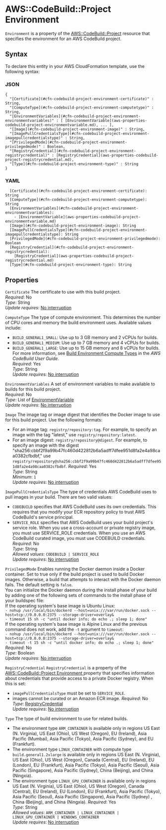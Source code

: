# AWS::CodeBuild::Project Environment<a name="aws-properties-codebuild-project-environment"></a>

 `Environment` is a property of the [AWS::CodeBuild::Project](https://docs.aws.amazon.com/AWSCloudFormation/latest/UserGuide/aws-resource-codebuild-project.html) resource that specifies the environment for an AWS CodeBuild project\. 

## Syntax<a name="aws-properties-codebuild-project-environment-syntax"></a>

To declare this entity in your AWS CloudFormation template, use the following syntax:

### JSON<a name="aws-properties-codebuild-project-environment-syntax.json"></a>

```
{
  "[Certificate](#cfn-codebuild-project-environment-certificate)" : String,
  "[ComputeType](#cfn-codebuild-project-environment-computetype)" : String,
  "[EnvironmentVariables](#cfn-codebuild-project-environment-environmentvariables)" : [ [EnvironmentVariable](aws-properties-codebuild-project-environmentvariable.md), ... ],
  "[Image](#cfn-codebuild-project-environment-image)" : String,
  "[ImagePullCredentialsType](#cfn-codebuild-project-environment-imagepullcredentialstype)" : String,
  "[PrivilegedMode](#cfn-codebuild-project-environment-privilegedmode)" : Boolean,
  "[RegistryCredential](#cfn-codebuild-project-environment-registrycredential)" : [RegistryCredential](aws-properties-codebuild-project-registrycredential.md),
  "[Type](#cfn-codebuild-project-environment-type)" : String
}
```

### YAML<a name="aws-properties-codebuild-project-environment-syntax.yaml"></a>

```
  [Certificate](#cfn-codebuild-project-environment-certificate): String
  [ComputeType](#cfn-codebuild-project-environment-computetype): String
  [EnvironmentVariables](#cfn-codebuild-project-environment-environmentvariables): 
    - [EnvironmentVariable](aws-properties-codebuild-project-environmentvariable.md)
  [Image](#cfn-codebuild-project-environment-image): String
  [ImagePullCredentialsType](#cfn-codebuild-project-environment-imagepullcredentialstype): String
  [PrivilegedMode](#cfn-codebuild-project-environment-privilegedmode): Boolean
  [RegistryCredential](#cfn-codebuild-project-environment-registrycredential): 
    [RegistryCredential](aws-properties-codebuild-project-registrycredential.md)
  [Type](#cfn-codebuild-project-environment-type): String
```

## Properties<a name="aws-properties-codebuild-project-environment-properties"></a>

`Certificate`  <a name="cfn-codebuild-project-environment-certificate"></a>
The certificate to use with this build project\.  
*Required*: No  
*Type*: String  
*Update requires*: [No interruption](https://docs.aws.amazon.com/AWSCloudFormation/latest/UserGuide/using-cfn-updating-stacks-update-behaviors.html#update-no-interrupt)

`ComputeType`  <a name="cfn-codebuild-project-environment-computetype"></a>
The type of compute environment\. This determines the number of CPU cores and memory the build environment uses\. Available values include:  
+  `BUILD_GENERAL1_SMALL`: Use up to 3 GB memory and 2 vCPUs for builds\.
+  `BUILD_GENERAL1_MEDIUM`: Use up to 7 GB memory and 4 vCPUs for builds\.
+  `BUILD_GENERAL1_LARGE`: Use up to 15 GB memory and 8 vCPUs for builds\.
 For more information, see [Build Environment Compute Types](https://docs.aws.amazon.com/codebuild/latest/userguide/build-env-ref-compute-types.html) in the *AWS CodeBuild User Guide\.*   
*Required*: Yes  
*Type*: String  
*Update requires*: [No interruption](https://docs.aws.amazon.com/AWSCloudFormation/latest/UserGuide/using-cfn-updating-stacks-update-behaviors.html#update-no-interrupt)

`EnvironmentVariables`  <a name="cfn-codebuild-project-environment-environmentvariables"></a>
A set of environment variables to make available to builds for this build project\.  
*Required*: No  
*Type*: List of [EnvironmentVariable](aws-properties-codebuild-project-environmentvariable.md)  
*Update requires*: [No interruption](https://docs.aws.amazon.com/AWSCloudFormation/latest/UserGuide/using-cfn-updating-stacks-update-behaviors.html#update-no-interrupt)

`Image`  <a name="cfn-codebuild-project-environment-image"></a>
The image tag or image digest that identifies the Docker image to use for this build project\. Use the following formats:  
+ For an image tag: `registry/repository:tag`\. For example, to specify an image with the tag "latest," use `registry/repository:latest`\.
+ For an image digest: `registry/repository@digest`\. For example, to specify an image with the digest "sha256:cbbf2f9a99b47fc460d422812b6a5adff7dfee951d8fa2e4a98caa0382cfbdbf," use `registry/repository@sha256:cbbf2f9a99b47fc460d422812b6a5adff7dfee951d8fa2e4a98caa0382cfbdbf`\.
*Required*: Yes  
*Type*: String  
*Minimum*: `1`  
*Update requires*: [No interruption](https://docs.aws.amazon.com/AWSCloudFormation/latest/UserGuide/using-cfn-updating-stacks-update-behaviors.html#update-no-interrupt)

`ImagePullCredentialsType`  <a name="cfn-codebuild-project-environment-imagepullcredentialstype"></a>
 The type of credentials AWS CodeBuild uses to pull images in your build\. There are two valid values:   
+  `CODEBUILD` specifies that AWS CodeBuild uses its own credentials\. This requires that you modify your ECR repository policy to trust AWS CodeBuild's service principal\. 
+  `SERVICE_ROLE` specifies that AWS CodeBuild uses your build project's service role\. 
 When you use a cross\-account or private registry image, you must use SERVICE\_ROLE credentials\. When you use an AWS CodeBuild curated image, you must use CODEBUILD credentials\.   
*Required*: No  
*Type*: String  
*Allowed values*: `CODEBUILD | SERVICE_ROLE`  
*Update requires*: [No interruption](https://docs.aws.amazon.com/AWSCloudFormation/latest/UserGuide/using-cfn-updating-stacks-update-behaviors.html#update-no-interrupt)

`PrivilegedMode`  <a name="cfn-codebuild-project-environment-privilegedmode"></a>
Enables running the Docker daemon inside a Docker container\. Set to true only if the build project is used to build Docker images\. Otherwise, a build that attempts to interact with the Docker daemon fails\. The default setting is `false`\.  
You can initialize the Docker daemon during the install phase of your build by adding one of the following sets of commands to the install phase of your buildspec file:  
If the operating system's base image is Ubuntu Linux:  
`- nohup /usr/local/bin/dockerd --host=unix:///var/run/docker.sock --host=tcp://0.0.0.0:2375 --storage-driver=overlay&`   
`- timeout 15 sh -c "until docker info; do echo .; sleep 1; done"`   
If the operating system's base image is Alpine Linux and the previous command does not work, add the `-t` argument to `timeout`:  
`- nohup /usr/local/bin/dockerd --host=unix:///var/run/docker.sock --host=tcp://0.0.0.0:2375 --storage-driver=overlay&`  
`- timeout -t 15 sh -c "until docker info; do echo .; sleep 1; done"`   
*Required*: No  
*Type*: Boolean  
*Update requires*: [No interruption](https://docs.aws.amazon.com/AWSCloudFormation/latest/UserGuide/using-cfn-updating-stacks-update-behaviors.html#update-no-interrupt)

`RegistryCredential`  <a name="cfn-codebuild-project-environment-registrycredential"></a>
 `RegistryCredential` is a property of the [AWS::CodeBuild::Project Environment ](https://docs.aws.amazon.com/AWSCloudFormation/latest/UserGuide/aws-resource-codebuild-project.html#cfn-codebuild-project-environment) property that specifies information about credentials that provide access to a private Docker registry\. When this is set:  
+  `imagePullCredentialsType` must be set to `SERVICE_ROLE`\. 
+  images cannot be curated or an Amazon ECR image\. 
*Required*: No  
*Type*: [RegistryCredential](aws-properties-codebuild-project-registrycredential.md)  
*Update requires*: [No interruption](https://docs.aws.amazon.com/AWSCloudFormation/latest/UserGuide/using-cfn-updating-stacks-update-behaviors.html#update-no-interrupt)

`Type`  <a name="cfn-codebuild-project-environment-type"></a>
The type of build environment to use for related builds\.  
+ The environment type `ARM_CONTAINER` is available only in regions US East \(N\. Virginia\), US East \(Ohio\), US West \(Oregon\), EU \(Ireland\), Asia Pacific \(Mumbai\), Asia Pacific \(Tokyo\), Asia Pacific \(Sydney\), and EU \(Frankfurt\)\.
+ The environment type `LINUX_CONTAINER` with compute type `build.general1.2xlarge` is available only in regions US East \(N\. Virginia\), US East \(Ohio\), US West \(Oregon\), Canada \(Central\), EU \(Ireland\), EU \(London\), EU \(Frankfurt\), Asia Pacific \(Tokyo\), Asia Pacific \(Seoul\), Asia Pacific \(Singapore\), Asia Pacific \(Sydney\), China \(Beijing\), and China \(Ningxia\)\.
+ The environment type `LINUX_GPU_CONTAINER` is available only in regions US East \(N\. Virginia\), US East \(Ohio\), US West \(Oregon\), Canada \(Central\), EU \(Ireland\), EU \(London\), EU \(Frankfurt\), Asia Pacific \(Tokyo\), Asia Pacific \(Seoul\), Asia Pacific \(Singapore\), Asia Pacific \(Sydney\) , China \(Beijing\), and China \(Ningxia\)\.
*Required*: Yes  
*Type*: String  
*Allowed values*: `ARM_CONTAINER | LINUX_CONTAINER | LINUX_GPU_CONTAINER | WINDOWS_CONTAINER`  
*Update requires*: [No interruption](https://docs.aws.amazon.com/AWSCloudFormation/latest/UserGuide/using-cfn-updating-stacks-update-behaviors.html#update-no-interrupt)